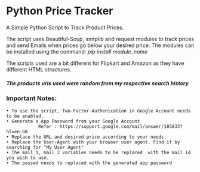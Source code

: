 # Python Price Tracker

A Simple Python Script to Track Product Prices.

The script uses Beautiful-Soup, smtplib and request modules to track prices and send Emails when prices go below your desired price. The modules can be installed using the command: *pip install module_name*

The scripts used are a bit different for Flipkart and Amazon as they have different HTML structures.

#### *The products urls used were random from my respective search history*

### Important Notes:

    • To use the script, Two-Factor-Authenication in Google Account needs to be enabled. 
    • Generate a App Password from your Google Account 
                Refer : https://support.google.com/mail/answer/185833?hl=en-GB
    • Replace the URL and desired price according to your needs.
    • Replace the User-Agent with your browser user agent. Find it by searching for "My User Agent" 
    • The mail_1, mail_2 variables needs to be replaced  with the mail id you wish to use. 
    • The passwd needs to replaced with the generated app password
